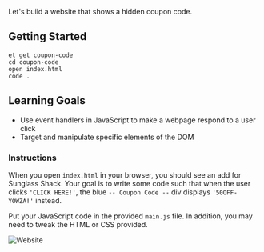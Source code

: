 Let's build a website that shows a hidden coupon code.


## Getting Started
```no-highlight
et get coupon-code
cd coupon-code
open index.html
code .
```

## Learning Goals
* Use event handlers in JavaScript to make a webpage respond to a user click
* Target and manipulate specific elements of the DOM

### Instructions
When you open `index.html` in your browser, you should see an add for Sunglass Shack. Your goal is to write some code such that when the user clicks `'CLICK HERE!'`, the blue `-- Coupon Code --` div displays `'50OFF-YOWZA!'` instead.

Put your JavaScript code in the provided `main.js` file. In addition, you may need to tweak the HTML or CSS provided.

![Website](https://s3.amazonaws.com/horizon-production/images/new-sunglass-shack.png)
